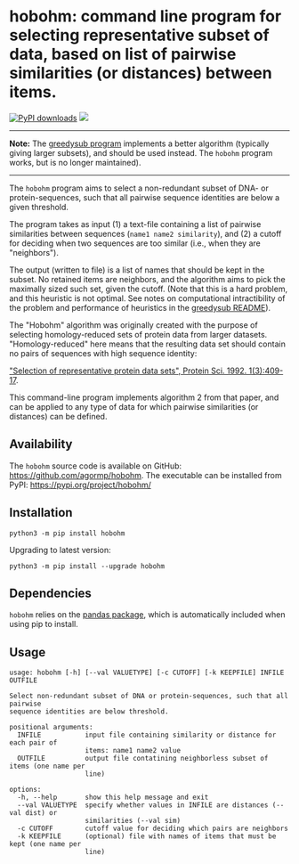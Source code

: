# hobohm: command line program for selecting representative subset of data, based on list of pairwise similarities (or distances) between items.

[![PyPI downloads](https://static.pepy.tech/personalized-badge/hobohm?period=total&units=international_system&left_color=grey&right_color=blue&left_text=downloads)](https://pepy.tech/project/hobohm)
![](https://img.shields.io/badge/version-2.0.0-blue)

---------------------------------------------------------------- 

**Note:** The [greedysub program](https://github.com/agormp/greedysub) implements a better algorithm (typically giving larger subsets), and should be used instead. The `hobohm` program works, but is no longer maintained).

----------------------------------------------------------------

The `hobohm` program aims to select a non-redundant subset of DNA- or protein-sequences, such that all pairwise sequence identities
are below a given threshold.

The program takes as input (1) a text-file containing a list of pairwise similarities between sequences (`name1 name2 similarity`), and (2) a cutoff for deciding when two sequences are too similar (i.e., when they are "neighbors").

The output (written to file) is a list of names that should be kept in the subset. No retained items are neighbors, and the algorithm aims to pick the maximally sized such set, given the cutoff. (Note that this is a hard problem, and this heuristic is not optimal. See  notes on computational intractibility of the problem and performance of heuristics in the [greedysub README](https://github.com/agormp/greedysub)).

The "Hobohm" algorithm was originally created with the purpose of selecting homology-reduced sets of protein data from larger datasets. "Homology-reduced" here means that the resulting data set should contain no pairs of sequences with high sequence identity:

["Selection of representative protein data sets", Protein Sci. 1992. 1(3):409-17](https://pubmed.ncbi.nlm.nih.gov/1304348/).

This command-line program implements algorithm 2 from that paper, and can be applied to any type of data for which pairwise similarities (or distances) can be defined.

## Availability

The `hobohm` source code is available on GitHub: https://github.com/agormp/hobohm. The executable can be installed from PyPI: https://pypi.org/project/hobohm/

## Installation

```
python3 -m pip install hobohm
```

Upgrading to latest version:

```
python3 -m pip install --upgrade hobohm
```

## Dependencies

`hobohm` relies on the [pandas package](https://pandas.pydata.org), which is automatically included when using pip to install.


## Usage

```
usage: hobohm [-h] [--val VALUETYPE] [-c CUTOFF] [-k KEEPFILE] INFILE OUTFILE

Select non-redundant subset of DNA or protein-sequences, such that all pairwise
sequence identities are below threshold.

positional arguments:
  INFILE           input file containing similarity or distance for each pair of
                   items: name1 name2 value
  OUTFILE          output file contatining neighborless subset of items (one name per
                   line)

options:
  -h, --help       show this help message and exit
  --val VALUETYPE  specify whether values in INFILE are distances (--val dist) or
                   similarities (--val sim)
  -c CUTOFF        cutoff value for deciding which pairs are neighbors
  -k KEEPFILE      (optional) file with names of items that must be kept (one name per
                   line)
```
